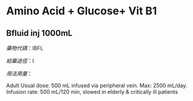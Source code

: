 # Amino Acid + Glucose+ Vit B1

## Bfluid inj 1000mL

*藥物代碼*：IBFL

*給藥途徑*：I

*用法用量*：

Adult Usual dose: 500 mL infused via peripheral vein. Max: 2500 mL/day. Infusion rate: 500 mL/120 min, slowed in elderly & critically ill patients

